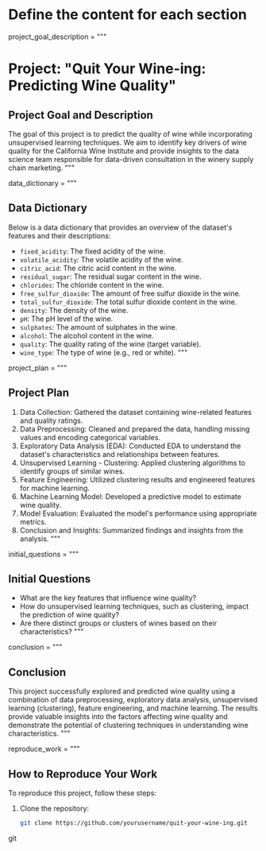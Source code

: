 # Define the content for each section
project_goal_description = """
# Project: "Quit Your Wine-ing: Predicting Wine Quality"

## Project Goal and Description
The goal of this project is to predict the quality of wine while incorporating unsupervised learning techniques. We aim to identify key drivers of wine quality for the California Wine Institute and provide insights to the data science team responsible for data-driven consultation in the winery supply chain marketing.
"""

data_dictionary = """
## Data Dictionary
Below is a data dictionary that provides an overview of the dataset's features and their descriptions:

- `fixed_acidity`: The fixed acidity of the wine.
- `volatile_acidity`: The volatile acidity of the wine.
- `citric_acid`: The citric acid content in the wine.
- `residual_sugar`: The residual sugar content in the wine.
- `chlorides`: The chloride content in the wine.
- `free_sulfur_dioxide`: The amount of free sulfur dioxide in the wine.
- `total_sulfur_dioxide`: The total sulfur dioxide content in the wine.
- `density`: The density of the wine.
- `pH`: The pH level of the wine.
- `sulphates`: The amount of sulphates in the wine.
- `alcohol`: The alcohol content in the wine.
- `quality`: The quality rating of the wine (target variable).
- `wine_type`: The type of wine (e.g., red or white).
"""

project_plan = """
## Project Plan
1. Data Collection: Gathered the dataset containing wine-related features and quality ratings.
2. Data Preprocessing: Cleaned and prepared the data, handling missing values and encoding categorical variables. 
3. Exploratory Data Analysis (EDA): Conducted EDA to understand the dataset's characteristics and relationships between features.
4. Unsupervised Learning - Clustering: Applied clustering algorithms to identify groups of similar wines.
5. Feature Engineering: Utilized clustering results and engineered features for machine learning.
6. Machine Learning Model: Developed a predictive model to estimate wine quality.
7. Model Evaluation: Evaluated the model's performance using appropriate metrics.
8. Conclusion and Insights: Summarized findings and insights from the analysis.
"""

initial_questions = """
## Initial Questions
- What are the key features that influence wine quality?
- How do unsupervised learning techniques, such as clustering, impact the prediction of wine quality?
- Are there distinct groups or clusters of wines based on their characteristics?
"""

conclusion = """
## Conclusion
This project successfully explored and predicted wine quality using a combination of data preprocessing, exploratory data analysis, unsupervised learning (clustering), feature engineering, and machine learning. The results provide valuable insights into the factors affecting wine quality and demonstrate the potential of clustering techniques in understanding wine characteristics.
"""

reproduce_work = """
## How to Reproduce Your Work
To reproduce this project, follow these steps:

1. Clone the repository:

   ```bash
   git clone https://github.com/yourusername/quit-your-wine-ing.git
git
